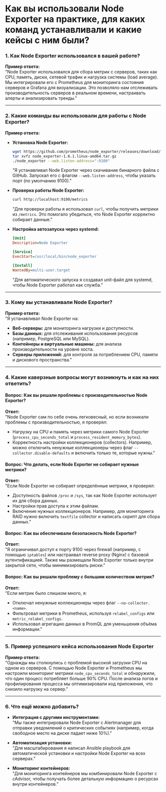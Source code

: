 # Как вы использовали Node Exporter на практике, для каких команд устанавливали и какие кейсы с ним были?

### **1. Как Node Exporter использовался в вашей работе?**
**Пример ответа:**  
"Node Exporter использовался для сбора метрик с серверов, таких как CPU, память, диски, сетевой трафик и нагрузка системы (load average). Мы интегрировали его с Prometheus для мониторинга состояния серверов и Grafana для визуализации. Это позволяло нам отслеживать производительность серверов в реальном времени, настраивать алерты и анализировать тренды."

---

### **2. Какие команды вы использовали для работы с Node Exporter?**
**Пример ответа:**

- **Установка Node Exporter:**
  ```bash
  wget https://github.com/prometheus/node_exporter/releases/download/v1.6.1/node_exporter-1.6.1.linux-amd64.tar.gz
  tar xvfz node_exporter-1.6.1.linux-amd64.tar.gz
  ./node_exporter --web.listen-address=":9100"
  ```
  "Я устанавливал Node Exporter через скачивание бинарного файла с GitHub. Запускал его с флагом `--web.listen-address`, чтобы указать порт (по умолчанию 9100)."

- **Проверка работы Node Exporter:**
  ```bash
  curl http://localhost:9100/metrics
  ```
  "Для проверки работы я использовал `curl`, чтобы получить метрики из `/metrics`. Это помогало убедиться, что Node Exporter корректно собирает данные."

- **Настройка автозапуска через systemd:**
  ```ini
  [Unit]
  Description=Node Exporter

  [Service]
  ExecStart=/usr/local/bin/node_exporter

  [Install]
  WantedBy=multi-user.target
  ```
  "Для автоматического запуска я создавал unit-файл для systemd, чтобы Node Exporter работал как служба."

---

### **3. Кому вы устанавливали Node Exporter?**
**Пример ответа:**  
"Я устанавливал Node Exporter на:
- **Веб-серверы:** для мониторинга нагрузки и доступности.
- **Базы данных:** для отслеживания использования ресурсов (например, PostgreSQL или MySQL).
- **Контейнеры и виртуальные машины:** для анализа производительности на уровне хоста.
- **Серверы приложений:** для контроля за потреблением CPU, памяти и дискового пространства."

---

### **4. Какие каверзные вопросы могут возникнуть и как на них ответить?**

#### **Вопрос: Как вы решали проблемы с производительностью Node Exporter?**
**Ответ:**  
"Node Exporter сам по себе очень легковесный, но если возникали проблемы с производительностью, я проверял:
- Нагрузку на CPU и память через метрики самого Node Exporter (`process_cpu_seconds_total` и `process_resident_memory_bytes`).
- Корректность настройки коллекционеров (collectors). Например, можно отключить ненужные коллекционеры через флаг `--collector.disable-defaults` и включить только те, которые нужны."

#### **Вопрос: Что делать, если Node Exporter не собирает нужные метрики?**
**Ответ:**  
"Если Node Exporter не собирает определённые метрики, я проверял:
- Доступность файлов `/proc` и `/sys`, так как Node Exporter использует их для сбора данных.
- Настройки прав доступа к этим файлам.
- Включение нужных коллекционеров. Например, для мониторинга RAID нужно включить `textfile` collector и написать скрипт для сбора данных."

#### **Вопрос: Как вы обеспечивали безопасность Node Exporter?**
**Ответ:**  
"Я ограничивал доступ к порту 9100 через firewall (например, с помощью `iptables`) или настраивал reverse proxy (Nginx) с базовой аутентификацией. Также мы размещали Node Exporter только внутри закрытой сети, чтобы минимизировать риски."

#### **Вопрос: Как вы решали проблему с большим количеством метрик?**
**Ответ:**  
"Если метрик было слишком много, я:
- Отключал ненужные коллекционеры через флаг `--no-collector.<name>`.
- Фильтровал метрики в Prometheus, используя `relabel_configs` или `metric_relabel_configs`.
- Использовал агрегацию данных в PromQL для уменьшения объёма информации."

---

### **5. Пример успешного кейса использования Node Exporter**
**Пример ответа:**  
"Однажды мы столкнулись с проблемой высокой загрузки CPU на одном из серверов. С помощью Node Exporter и Prometheus мы настроили мониторинг метрики `node_cpu_seconds_total` и обнаружили, что один процесс потребляет больше 90% CPU. После анализа логов и профилирования процесса мы оптимизировали код приложения, что снизило нагрузку на сервер."

---

### **6. Что ещё можно добавить?**

- **Интеграция с другими инструментами:**  
  "Мы также интегрировали Node Exporter с Alertmanager для отправки уведомлений о критических событиях (например, когда свободное место на диске падает ниже 10%)."

- **Автоматизация установки:**  
  "Для масштабирования я написал Ansible playbook для автоматической установки и настройки Node Exporter на всех серверах."

- **Мониторинг контейнеров:**  
  "Для мониторинга контейнеров мы комбинировали Node Exporter с cAdvisor, чтобы получать более детальную информацию о ресурсах внутри контейнеров."
